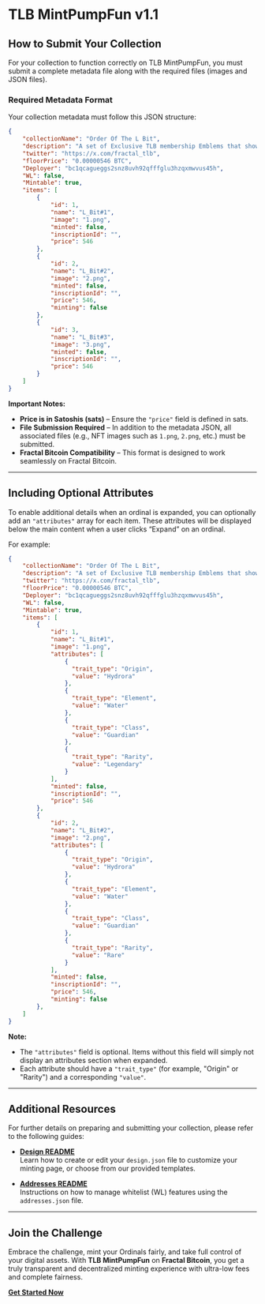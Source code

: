 # TLB MintPumpFun v1.1

## How to Submit Your Collection

For your collection to function correctly on TLB MintPumpFun, you must submit a complete metadata file along with the required files (images and JSON files).

### Required Metadata Format

Your collection metadata must follow this JSON structure:

```json
{
    "collectionName": "Order Of The L Bit",
    "description": "A set of Exclusive TLB membership Emblems that showcase the strength and resilience of the holder, recognizing their contribution to the TLB project. Fueled with incentives and utility, these emblems redefine the power of ownership on the blockchain.",
    "twitter": "https://x.com/fractal_tlb",
    "floorPrice": "0.00000546 BTC",
    "Deployer": "bc1qcagueggs2snz8uvh92qfffglu3hzqxmwvus45h",
    "WL": false,
    "Mintable": true,
    "items": [
        {
            "id": 1,
            "name": "L_Bit#1",
            "image": "1.png",
            "minted": false,
            "inscriptionId": "",
            "price": 546
        },
        {
            "id": 2,
            "name": "L_Bit#2",
            "image": "2.png",
            "minted": false,
            "inscriptionId": "",
            "price": 546,
            "minting": false
        },
        {
            "id": 3,
            "name": "L_Bit#3",
            "image": "3.png",
            "minted": false,
            "inscriptionId": "",
            "price": 546
        }
    ]
}
```

**Important Notes:**

- **Price is in Satoshis (sats)** – Ensure the `"price"` field is defined in sats.
- **File Submission Required** – In addition to the metadata JSON, all associated files (e.g., NFT images such as `1.png`, `2.png`, etc.) must be submitted.
- **Fractal Bitcoin Compatibility** – This format is designed to work seamlessly on Fractal Bitcoin.

---

## Including Optional Attributes

To enable additional details when an ordinal is expanded, you can optionally add an `"attributes"` array for each item. These attributes will be displayed below the main content when a user clicks “Expand” on an ordinal.

For example:

```json
{
    "collectionName": "Order Of The L Bit",
    "description": "A set of Exclusive TLB membership Emblems that showcase the strength and resilience of the holder, recognizing their contribution to the TLB project. Fueled with incentives and utility, these emblems redefine the power of ownership on the blockchain.",
    "twitter": "https://x.com/fractal_tlb",
    "floorPrice": "0.00000546 BTC",
    "Deployer": "bc1qcagueggs2snz8uvh92qfffglu3hzqxmwvus45h",
    "WL": false,
    "Mintable": true,
    "items": [
        {
            "id": 1,
            "name": "L_Bit#1",
            "image": "1.png",
            "attributes": [
                {
                  "trait_type": "Origin",
                  "value": "Hydrora"
                },
                {
                  "trait_type": "Element",
                  "value": "Water"
                },
                {
                  "trait_type": "Class",
                  "value": "Guardian"
                },
                {
                  "trait_type": "Rarity",
                  "value": "Legendary"
                }
            ],
            "minted": false,
            "inscriptionId": "",
            "price": 546
        },
        {
            "id": 2,
            "name": "L_Bit#2",
            "image": "2.png",
            "attributes": [
                {
                  "trait_type": "Origin",
                  "value": "Hydrora"
                },
                {
                  "trait_type": "Element",
                  "value": "Water"
                },
                {
                  "trait_type": "Class",
                  "value": "Guardian"
                },
                {
                  "trait_type": "Rarity",
                  "value": "Rare"
                }
            ],
            "minted": false,
            "inscriptionId": "",
            "price": 546,
            "minting": false
        },
    ]
}
```

**Note:**  
- The `"attributes"` field is optional. Items without this field will simply not display an attributes section when expanded.
- Each attribute should have a `"trait_type"` (for example, "Origin" or "Rarity") and a corresponding `"value"`.

---

## Additional Resources

For further details on preparing and submitting your collection, please refer to the following guides:


- **[Design README](design.md)**  
  Learn how to create or edit your `design.json` file to customize your minting page, or choose from our provided templates.

- **[Addresses README](addresses.md)**  
  Instructions on how to manage whitelist (WL) features using the `addresses.json` file.

---

## Join the Challenge

Embrace the challenge, mint your Ordinals fairly, and take full control of your digital assets. With **TLB MintPumpFun** on **Fractal Bitcoin**, you get a truly transparent and decentralized minting experience with ultra-low fees and complete fairness.

[**Get Started Now**](https://thelonelybit.org/TLB_MintPumpFun/)


